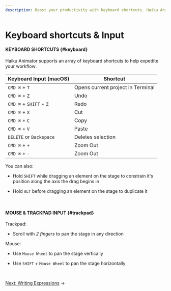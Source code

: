 ```yaml
---
description: Boost your productivity with keyboard shortcuts. Haiku Animator supports an array of keyboard shortcuts to help expedite your workflow.
---
```

# Keyboard shortcuts &amp; Input

#### KEYBOARD SHORTCUTS {#keyboard}

Haiku Animator supports an array of keyboard shortcuts to help expedite your workflow:

| Keyboard Input (macOS) | Shortcut |
| -- | -- |
| `CMD ⌘` + `T` | Opens current project in Terminal |
| `CMD ⌘` + `Z` | Undo |
| `CMD ⌘` + `SHIFT` + `Z` | Redo |
| `CMD ⌘` + `X` | Cut |
| `CMD ⌘` + `C` | Copy |
| `CMD ⌘` + `V` | Paste |
| `DELETE` or `Backspace` | Deletes selection |
| `CMD ⌘` + `+` | Zoom Out |
| `CMD ⌘` + `-` | Zoom Out |

You can also:

* Hold `SHIFT` while dragging an element on the stage to constrain it's position along the axis the drag begins in

* Hold `ALT` before dragging an element on the stage to duplicate it

<br>

#### MOUSE &amp; TRACKPAD INPUT {#trackpad}

Trackpad:

* Scroll with _2 fingers_ to pan the stage in any direction

Mouse:

* Use `Mouse Wheel` to pan the stage vertically

* Use `SHIFT` + `Mouse Wheel` to pan the stage horizontally

<br>

[Next: Writing Expressions](/using-haiku/writing-expressions.md) &rarr;

